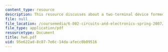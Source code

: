 ```yaml
---
content_type: resource
description: This resource discusses about a two-terminal device formed by a MOSFET.
file: null
file_location: /coursemedia/6-002-circuits-and-electronics-spring-2007/95e622ad8c877e6c14daafecc0b09516_hw6.pdf
file_type: application/pdf
resourcetype: Document
title: hw6.pdf
uid: 95e622ad-8c87-7e6c-14da-afecc0b09516
---
```

